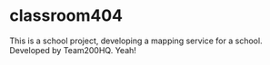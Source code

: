 # classroom404
This is a school project, developing a mapping service for a school. Developed by Team200HQ. Yeah!

